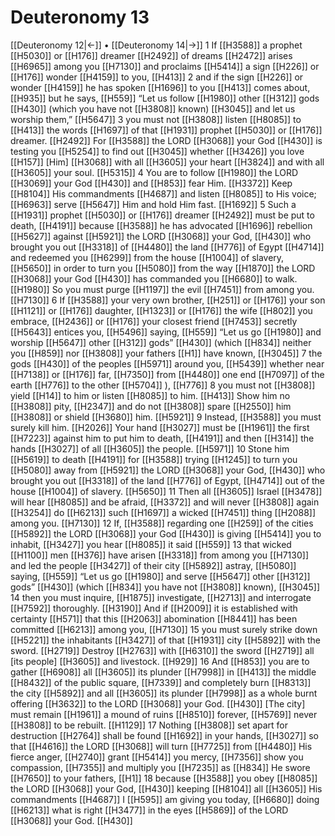 # Deuteronomy 13
[[Deuteronomy 12|←]] • [[Deuteronomy 14|→]]
1 If [[H3588]] a prophet [[H5030]] or [[H176]] dreamer [[H2492]] of dreams [[H2472]] arises [[H6965]] among you [[H7130]] and proclaims [[H5414]] a sign [[H226]] or [[H176]] wonder [[H4159]] to you, [[H413]] 
2 and if the sign [[H226]] or wonder [[H4159]] he has spoken [[H1696]] to you [[H413]] comes about, [[H935]] but he says, [[H559]] “Let us follow [[H1980]] other [[H312]] gods [[H430]] (which you have not [[H3808]] known) [[H3045]] and let us worship them,” [[H5647]] 
3 you must not [[H3808]] listen [[H8085]] to [[H413]] the words [[H1697]] of that [[H1931]] prophet [[H5030]] or [[H176]] dreamer. [[H2492]] For [[H3588]] the LORD [[H3068]] your God [[H430]] is testing you [[H5254]] to find out [[H3045]] whether [[H3426]] you love [[H157]] [Him] [[H3068]] with all [[H3605]] your heart [[H3824]] and with all [[H3605]] your soul. [[H5315]] 
4 You are to follow [[H1980]] the LORD [[H3069]] your God [[H430]] and [[H853]] fear Him. [[H3372]] Keep [[H8104]] His commandments [[H4687]] and listen [[H8085]] to His voice; [[H6963]] serve [[H5647]] Him  and hold Him fast. [[H1692]] 
5 Such a [[H1931]] prophet [[H5030]] or [[H176]] dreamer [[H2492]] must be put to death, [[H4191]] because [[H3588]] he has advocated [[H1696]] rebellion [[H5627]] against [[H5921]] the LORD [[H3068]] your God, [[H430]] who brought you out [[H3318]] of [[H4480]] the land [[H776]] of Egypt [[H4714]] and redeemed you [[H6299]] from the house [[H1004]] of slavery, [[H5650]] in order to turn you [[H5080]] from the way [[H1870]] the LORD [[H3068]] your God [[H430]] has commanded you [[H6680]] to walk. [[H1980]] So you must purge [[H1197]] the evil [[H7451]] from among you. [[H7130]] 
6 If [[H3588]] your very own brother, [[H251]] or [[H176]] your son [[H1121]] or [[H176]] daughter, [[H1323]] or [[H176]] the wife [[H802]] you embrace, [[H2436]] or [[H176]] your closest friend [[H7453]] secretly [[H5643]] entices you, [[H5496]] saying, [[H559]] “Let us go [[H1980]] and worship [[H5647]] other [[H312]] gods” [[H430]] (which [[H834]] neither you [[H859]] nor [[H3808]] your fathers [[H1]] have known, [[H3045]] 
7 the gods [[H430]] of the peoples [[H5971]] around you, [[H5439]] whether near [[H7138]] or [[H176]] far, [[H7350]] from [[H4480]] one end [[H7097]] of the earth [[H776]] to the other [[H5704]] ), [[H776]] 
8 you must not [[H3808]] yield [[H14]] to him  or listen [[H8085]] to him. [[H413]] Show him no [[H3808]] pity, [[H2347]] and do not [[H3808]] spare [[H2550]] him [[H3808]] or shield [[H3680]] him. [[H5921]] 
9 Instead, [[H3588]] you must surely kill him. [[H2026]] Your hand [[H3027]] must be [[H1961]] the first [[H7223]] against him  to put him to death, [[H4191]] and then [[H314]] the hands [[H3027]] of all [[H3605]] the people. [[H5971]] 
10 Stone him [[H5619]] to death [[H4191]] for [[H3588]] trying [[H1245]] to turn you [[H5080]] away from [[H5921]] the LORD [[H3068]] your God, [[H430]] who brought you out [[H3318]] of the land [[H776]] of Egypt, [[H4714]] out of the house [[H1004]] of slavery. [[H5650]] 
11 Then all [[H3605]] Israel [[H3478]] will hear [[H8085]] and be afraid, [[H3372]] and will never [[H3808]] again [[H3254]] do [[H6213]] such [[H1697]] a wicked [[H7451]] thing [[H2088]] among you. [[H7130]] 
12 If, [[H3588]] regarding one [[H259]] of the cities [[H5892]] the LORD [[H3068]] your God [[H430]] is giving [[H5414]] you  to inhabit, [[H3427]] you hear [[H8085]] it said [[H559]] 
13 that wicked [[H1100]] men [[H376]] have arisen [[H3318]] from among you [[H7130]] and led the people [[H3427]] of their city [[H5892]] astray, [[H5080]] saying, [[H559]] “Let us go [[H1980]] and serve [[H5647]] other [[H312]] gods” [[H430]] (which [[H834]] you have not [[H3808]] known), [[H3045]] 
14 then you must inquire, [[H1875]] investigate, [[H2713]] and interrogate [[H7592]] thoroughly. [[H3190]] And if [[H2009]] it is established with certainty [[H571]] that this [[H2063]] abomination [[H8441]] has been committed [[H6213]] among you, [[H7130]] 
15 you must surely strike down [[H5221]] the inhabitants [[H3427]] of that [[H1931]] city [[H5892]] with the sword. [[H2719]] Destroy [[H2763]] with [[H6310]] the sword [[H2719]] all [its people] [[H3605]] and livestock. [[H929]] 
16 And [[H853]] you are to gather [[H6908]] all [[H3605]] its plunder [[H7998]] in [[H413]] the middle [[H8432]] of the public square, [[H7339]] and completely burn [[H8313]] the city [[H5892]] and all [[H3605]] its plunder [[H7998]] as a whole burnt offering [[H3632]] to the LORD [[H3068]] your God. [[H430]] [The city] must remain [[H1961]] a mound of ruins [[H8510]] forever, [[H5769]] never [[H3808]] to be rebuilt. [[H1129]] 
17 Nothing [[H3808]] set apart for destruction [[H2764]] shall be found [[H1692]] in your hands, [[H3027]] so that [[H4616]] the LORD [[H3068]] will turn [[H7725]] from [[H4480]] His fierce anger, [[H2740]] grant [[H5414]] you mercy, [[H7356]] show you compassion, [[H7355]] and multiply you [[H7235]] as [[H834]] He swore [[H7650]] to your fathers, [[H1]] 
18 because [[H3588]] you obey [[H8085]] the LORD [[H3068]] your God, [[H430]] keeping [[H8104]] all [[H3605]] His commandments [[H4687]] I [[H595]] am giving you today, [[H6680]] doing [[H6213]] what is right [[H3477]] in the eyes [[H5869]] of the LORD [[H3068]] your God. [[H430]] 
